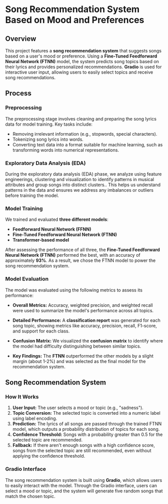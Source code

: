 # Song Recommendation System Based on Mood and Preferences

## Overview

This project features a **song recommendation system** that suggests songs based on a user's mood or preference. Using a **Fine-Tuned Feedforward Neural Network (FTNN)** model, the system predicts song topics based on their lyrics and provides personalized recommendations. **Gradio** is used for interactive user input, allowing users to easily select topics and receive song recommendations.

## Process

### Preprocessing

The preprocessing stage involves cleaning and preparing the song lyrics data for model training. Key tasks include:
- Removing irrelevant information (e.g., stopwords, special characters).
- Tokenizing song lyrics into words.
- Converting text data into a format suitable for machine learning, such as transforming words into numerical representations.

### Exploratory Data Analysis (EDA)

During the exploratory data analysis (EDA) phase, we analyze using feature engineerings, clustering and visualization to identify patterns in musical attributes and group songs into distinct clusters.. This helps us understand patterns in the data and ensures we address any imbalances or outliers before training the model.

### Model Training

We trained and evaluated **three different models**:
- **Feedforward Neural Network (FFNN)**
- **Fine-Tuned Feedforward Neural Network (FTNN)**
- **Transformer-based model**

After assessing the performance of all three, the **Fine-Tuned Feedforward Neural Network (FTNN)** performed the best, with an accuracy of approximately **93%**. As a result, we chose the FTNN model to power the song recommendation system.

### Model Evaluation

The model was evaluated using the following metrics to assess its performance:

- **Overall Metrics:** Accuracy, weighted precision, and weighted recall were used to summarize the model's performance across all topics.
  
- **Detailed Performance:** A **classification report** was generated for each song topic, showing metrics like accuracy, precision, recall, F1-score, and support for each class.
  
- **Confusion Matrix:** We visualized the **confusion matrix** to identify where the model had difficulty distinguishing between similar topics.

- **Key Findings:** The **FTNN** outperformed the other models by a slight margin (about 1-2%) and was selected as the final model for the recommendation system.

## Song Recommendation System

### How It Works

1. **User Input:** The user selects a mood or topic (e.g., "sadness").
2. **Topic Conversion:** The selected topic is converted into a numeric label using label encoding.
3. **Prediction:** The lyrics of all songs are passed through the trained FTNN model, which outputs a probability distribution of topics for each song.
4. **Confidence Threshold:** Songs with a probability greater than 0.5 for the selected topic are recommended.
5. **Fallback:** If there aren't enough songs with a high confidence score, songs from the selected topic are still recommended, even without applying the confidence threshold.

### Gradio Interface

The song recommendation system is built using **Gradio**, which allows users to easily interact with the model. Through the Gradio interface, users can select a mood or topic, and the system will generate five random songs that match the chosen topic.
